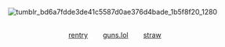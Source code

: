 ![tumblr_bd6a7fdde3de41c5587d0ae376d4bade_1b5f8f20_1280](https://github.com/user-attachments/assets/99e87556-362d-49f3-87d0-e7a3732c6630)

 ͏͏͏ ͏͏͏ ͏͏͏ ͏͏͏ ͏͏͏ ͏͏͏ ͏͏͏ ͏͏͏⠀⠀⠀⠀⠀⠀⠀⠀⠀ ͏͏͏ ͏͏͏ ͏͏͏ ͏͏͏⠀⠀⠀⠀⠀⠀⠀⠀ ͏͏͏ ͏͏͏ ͏͏͏ ͏͏͏⠀⠀⠀⠀⠀⠀⠀⠀⠀ ͏͏͏ ͏͏͏ ͏͏͏ ͏͏͏⠀⠀⠀⠀⠀⠀⠀⠀⠀⠀⠀⠀[rentry](https://rentry.co/spikespiegell)⠀⠀⠀[guns.lol](https://guns.lol/senzai4ever)⠀⠀⠀[straw](https://senzaluchiumi.straw.page/)
